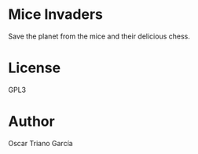 # Mice Invaders

Save the planet from the mice and their delicious chess.

# License

GPL3

# Author

Oscar Triano García
